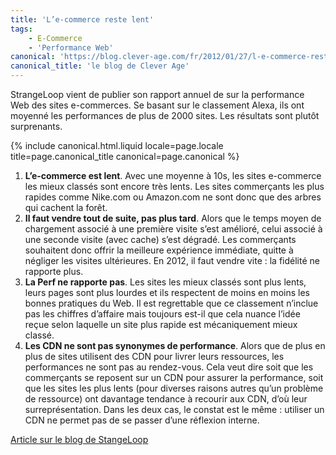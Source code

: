 ```yaml
---
title: 'L’e-commerce reste lent'
tags:
    - E-Commerce
    - 'Performance Web'
canonical: 'https://blog.clever-age.com/fr/2012/01/27/l-e-commerce-reste-lent/'
canonical_title: 'le blog de Clever Age'
---
```


StrangeLoop vient de publier son rapport annuel de sur la performance Web des
sites e-commerces. Se basant sur le classement Alexa, ils ont moyenné les
performances de plus de 2000 sites. Les résultats sont plutôt surprenants.

<!-- more -->

{% include canonical.html.liquid
    locale=page.locale
    title=page.canonical_title
    canonical=page.canonical
%}

1.  **L’e-commerce est lent**. Avec une moyenne à 10s, les sites e-commerce les
    mieux classés sont encore très lents. Les sites commerçants les plus rapides
    comme Nike.com ou Amazon.com ne sont donc que des arbres qui cachent la
    forêt.
2.  **Il faut vendre tout de suite, pas plus tard**. Alors que le temps moyen de
    chargement associé à une première visite s’est amélioré, celui associé à une
    seconde visite (avec cache) s’est dégradé. Les commerçants souhaitent donc
    offrir la meilleure expérience immédiate, quitte à négliger les visites
    ultérieures. En 2012, il faut vendre vite : la fidélité ne rapporte plus.
3.  **La Perf ne rapporte pas**. Les sites les mieux classés sont plus lents,
    leurs pages sont plus lourdes et ils respectent de moins en moins les bonnes
    pratiques du Web. Il est regrettable que ce classement n’inclue pas les
    chiffres d’affaire mais toujours est-il que cela nuance l’idée reçue selon
    laquelle un site plus rapide est mécaniquement mieux classé.
4.  **Les CDN ne sont pas synonymes de performance**. Alors que de plus en plus
    de sites utilisent des CDN pour livrer leurs ressources, les performances ne
    sont pas au rendez-vous. Cela veut dire soit que les commerçants se reposent
    sur un CDN pour assurer la performance, soit que les sites les plus lents
    (pour diverses raisons autres qu’un problème de ressource) ont davantage
    tendance à recourir aux CDN, d’où leur surreprésentation. Dans les deux cas,
    le constat est le même : utiliser un CDN ne permet pas de se passer d’une
    réflexion interne.

[Article sur le blog de StangeLoop](http://www.radware.com/Products/FastView/?utm_source=strangeloop&utm_medium=slforward&utm_campaign=slmoving)
